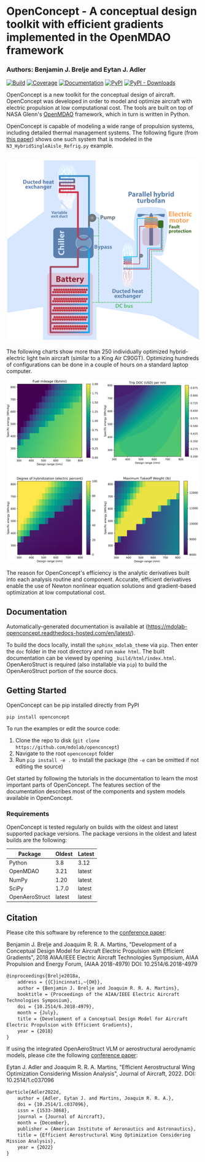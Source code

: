 # OpenConcept - A conceptual design toolkit with efficient gradients implemented in the OpenMDAO framework

### Authors: Benjamin J. Brelje and Eytan J. Adler

[![Build](https://github.com/mdolab/openconcept/workflows/Build/badge.svg?branch=main)](https://github.com/mdolab/openconcept/actions?query=branch%3Amain)
[![Coverage](https://codecov.io/gh/mdolab/openconcept/branch/main/graph/badge.svg?token=RR8CN3IOSL)](https://codecov.io/gh/mdolab/openconcept)
[![Documentation](https://readthedocs.com/projects/mdolab-openconcept/badge/?version=latest)](https://mdolab-openconcept.readthedocs-hosted.com/en/latest/?badge=latest)
[![PyPI](https://img.shields.io/pypi/v/openconcept)](https://pypi.org/project/openconcept/)
[![PyPI - Downloads](https://img.shields.io/pypi/dm/openconcept)](https://pypi.org/project/openconcept/)

OpenConcept is a new toolkit for the conceptual design of aircraft. OpenConcept was developed in order to model and optimize aircraft with electric propulsion at low computational cost. The tools are built on top of NASA Glenn's [OpenMDAO](http://openmdao.org/) framework, which in turn is written in Python.

OpenConcept is capable of modeling a wide range of propulsion systems, including detailed thermal management systems.
The following figure (from [this paper](https://doi.org/10.3390/aerospace9050243)) shows one such system that is modeled in the `N3_HybridSingleAisle_Refrig.py` example.

<h2 align="center">
    <img src="https://raw.githubusercontent.com/mdolab/openconcept/main/doc/_static/images/full_parallel_system_chiller.png" width="500" />
</h2>

The following charts show more than 250 individually optimized hybrid-electric light twin aircraft (similar to a King Air C90GT). Optimizing hundreds of configurations can be done in a couple of hours on a standard laptop computer.

![Example charts](https://raw.githubusercontent.com/mdolab/openconcept/main/doc/_static/images/readme_charts.png)

The reason for OpenConcept's efficiency is the analytic derivatives built into each analysis routine and component. Accurate, efficient derivatives enable the use of Newton nonlinear equation solutions and gradient-based optimization at low computational cost.

## Documentation

Automatically-generated documentation is available at (https://mdolab-openconcept.readthedocs-hosted.com/en/latest/).

To build the docs locally, install the `sphinx_mdolab_theme` via `pip`. Then enter the `doc` folder in the root directory and run `make html`. The built documentation can be viewed by opening `_build/html/index.html`. OpenAeroStruct is required (also installable via `pip`) to build the OpenAeroStruct portion of the source docs.

## Getting Started

OpenConcept can be pip installed directly from PyPI

```shell
pip install openconcept
```

To run the examples or edit the source code:
1. Clone the repo to disk (`git clone https://github.com/mdolab/openconcept`)
2. Navigate to the root `openconcept` folder
3. Run `pip install -e .` to install the package (the `-e` can be omitted if not editing the source)

Get started by following the tutorials in the documentation to learn the most important parts of OpenConcept.
The features section of the documentation describes most of the components and system models available in OpenConcept.

### Requirements

<!-- Remember to change doc/index.rst too! -->

OpenConcept is tested regularly on builds with the oldest and latest supported package versions. The package versions in the oldest and latest builds are the following:

| Package | Oldest | Latest |
| ------- | ------- | ------ |
| Python | 3.8 | 3.12 |
| OpenMDAO | 3.21 | latest |
| NumPy | 1.20 | latest |
| SciPy | 1.7.0 | latest |
| OpenAeroStruct | latest | latest |

## Citation

Please cite this software by reference to the [conference paper](https://www.researchgate.net/publication/326263660_Development_of_a_Conceptual_Design_Model_for_Aircraft_Electric_Propulsion_with_Efficient_Gradients):

Benjamin J. Brelje and Joaquim R. R. A. Martins, "Development of a Conceptual Design Model for Aircraft Electric Propulsion with Efficient Gradients", 2018 AIAA/IEEE Electric Aircraft Technologies Symposium, AIAA Propulsion and Energy Forum, (AIAA 2018-4979) DOI: 10.2514/6.2018-4979

```
@inproceedings{Brelje2018a,
	address = {{C}incinnati,~{OH}},
	author = {Benjamin J. Brelje and Joaquim R. R. A. Martins},
	booktitle = {Proceedings of the AIAA/IEEE Electric Aircraft Technologies Symposium},
	doi = {10.2514/6.2018-4979},
	month = {July},
	title = {Development of a Conceptual Design Model for Aircraft Electric Propulsion with Efficient Gradients},
	year = {2018}
}
```

If using the integrated OpenAeroStruct VLM or aerostructural aerodynamic models, please cite the following [conference paper](https://www.researchgate.net/publication/357559489_Aerostructural_wing_design_optimization_considering_full_mission_analysis):

Eytan J. Adler and Joaquim R. R. A. Martins, "Efficient Aerostructural Wing Optimization Considering Mission Analysis", Journal of Aircraft, 2022. DOI: 10.2514/1.c037096

```
@article{Adler2022d,
	author = {Adler, Eytan J. and Martins, Joaquim R. R. A.},
	doi = {10.2514/1.c037096},
	issn = {1533-3868},
	journal = {Journal of Aircraft},
	month = {December},
	publisher = {American Institute of Aeronautics and Astronautics},
	title = {Efficient Aerostructural Wing Optimization Considering Mission Analysis},
	year = {2022}
}
```
